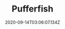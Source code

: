 ---
title: "Pufferfish"
date: 2020-09-14T03:06:07.134Z
summary: Pufferfish by Circadian Riff
image: /static/img/pufferfish-1000x1000.jpg
tags:
  - song
links:
  - https://audius.co/circadian_riff/circadian-pufferfish-141601
  - https://www.tiktok.com/music/Pufferfish-6823328667591002114?lang=en
  - https://soundcloud.com/nosunrecs/circadian-riff-pufferfish
  - https://disguisedcollective.bandcamp.com/track/pufferfish
---